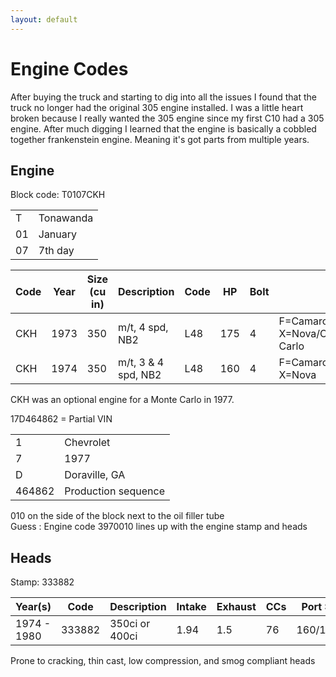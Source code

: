 ```yaml
---
layout: default
---
```


# Engine Codes

After buying the truck and starting to dig into all the issues I found that the truck no longer had the original 305 engine installed. I was a little heart broken because I really wanted the 305 engine since my first C10 had a 305 engine. After much digging I learned that the engine is basically a cobbled together frankenstein engine. Meaning it's got parts from multiple years.

## Engine

Block code: T0107CKH

| | |
| -- | -- |
| T | Tonawanda |
| 01 | January |
| 07 | 7th day |

| Code | Year | Size (cu in) | Description | Code | HP | Bolt | Note |
| -- | -- | -- | -- | -- | -- | -- | -- |
| CKH | 1973 | 350 | m/t, 4 spd, NB2 | L48 | 175 | 4 | F=Camaro, A=Chevelle, X=Nova/Chevelle/Monte Carlo |
| CKH | 1974 | 350 | m/t, 3 & 4 spd, NB2 | L48 | 160 | 4 | F=Camaro, A=Chevelle, X=Nova |

CKH was an optional engine for a Monte Carlo in 1977.

17D464862 = Partial VIN

| | |
| -- | -- |
| 1 | Chevrolet |
| 7 | 1977 |
| D | Doraville, GA |
| 464862 | Production sequence |

010 on the side of the block next to the oil filler tube \
Guess : Engine code 3970010 lines up with the engine stamp and heads

## Heads

Stamp: 333882

| Year(s) | Code | Description | Intake | Exhaust | CCs | Port Size |
| -- | -- | -- | -- | -- | -- | -- |
| 1974 - 1980 | 333882 | 350ci or 400ci | 1.94 | 1.5 | 76 | 160/160cc |

Prone to cracking, thin cast, low compression, and smog compliant heads
